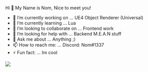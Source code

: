 Hi 👋 My Name is Nom, Nice to meet you!

- 🔭 I’m currently working on ... UE4 Object Renderer (Universal)
- 🌱 I’m currently learning ... Lua
- 👯 I’m looking to collaborate on ... Frontend work
- 🤔 I’m looking for help with ... Backend M.E.A.N stuff
- 💬 Ask me about ... Anything ;)
- 📫 How to reach me: ... Discord: Nom#1337
- ⚡ Fun fact: ... Im cool

![](https://github-readme-stats.vercel.app/api?username=Nom-Youtube&show_icons=true&theme=dark)
